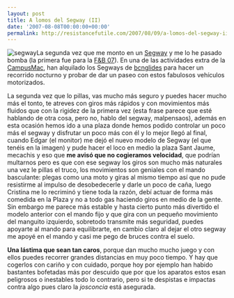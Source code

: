 ```yaml
---
layout: post
title: A lomos del Segway (II)
date: '2007-08-08T00:00:00+00:00'
permalink: http://resistancefutile.com/2007/08/09/a-lomos-del-segway-ii/
---
```

<img src='http://resistancefutile.com/wp-content/1_24_segway_i2.jpg' alt='segway' class="derecha" />La segunda vez que me monto en un <a href="http://www.segway.com/">Segway</a> y me lo he pasado bomba (la primera fue para la <a href="http://resistancefutile.com/2007/05/13/fb-barcelona-2007/">F&B 07</a>). En una de las actividades extra de la <a href="http://www.campusmac.info">CampusMac</a>, han alquilado los Segways de <a href="http://www.spainglides.com/">bcnglides</a> para hacer un recorrido nocturno y probar de dar un paseo con estos fabulosos vehículos motorizados.

La segunda vez que lo pillas, vas mucho más seguro y puedes hacer mucho más el tonto, te atreves con giros más rápidos y con movimientos más fluidos que con la rigidez de la primera vez (esta frase parece que esté hablando de otra cosa, pero no, hablo del segway, malpensaos), además en esta ocasión hemos ido a una plaza donde hemos podido controlar un poco más el segway y disfrutar un poco más con él y lo mejor llegó al final, cuando Edgar (el monitor) me dejó el nuevo modelo de Segway (el que tenéis en la imagen) y pude hacer el loco en medio la plaza Sant Jaume, mecachis y eso que <strong>me avisó que no cogieramos velocidad</strong>, que podrían multarnos pero es que con ese segway los giros son mucho más naturales una vez le pillas el truco, los movimientos son geniales con el mando basculante: plegas como una moto y giras al mismo tiempo así que no pude resistirme al impulso de desobedecerle y darle un poco de caña, luego Cristina me lo recriminó y tiene toda la razón, debí actuar de forma más comedida en la Plaza y no a todo gas haciendo giros en medio de la gente. Sin embargo me parece más estable y hasta cierto punto más divertido el modelo anterior con el mando fijo y que gira con un pequeño movimiento del manguito izquierdo, sobretodo transmite más seguridad, puedes apoyarte al mando para equilibrarte, en cambio claro al dejar el otro segway me apoyé en el mando y casi me pego de bruces contra el suelo.

<strong>Una lástima que sean tan caros</strong>, porque dan mucho mucho juego y con ellos puedes recorrer grandes distancias en muy poco tiempo. Y hay que cogerlos con cariño y con cuidado, porque hoy por ejemplo han habido bastantes bofetadas más por descuido que por que los aparatos estos esan peligrosos o inestables todo lo contrario, pero si te despistas e impactas contra algo pues claro la <em>josconcia</em> está asegurada.
